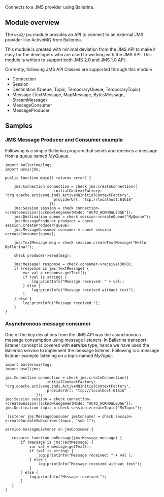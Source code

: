 Connects to a JMS provider using Ballerina.

## Module overview

The `wso2/jms` module provides an API to connect to an external JMS provider like ActiveMQ from Ballerina.

This module is created with minimal deviation from the JMS API to make it easy for the developers who are used to working 
 with the JMS API. This module is written to support both JMS 2.0 and JMS 1.0 API. 
 
 Currently, following JMS API Classes are supported through this module
 
 - Connection
 - Session
 - Destination (Queue, Topic, TemporaryQueue, TemporaryTopic)
 - Message (TextMessage, MapMessage, BytesMessage, StreamMessage)
 - MessageConsumer
 - MessageProducer

## Samples

### JMS Message Producer and Consumer example

Following is a simple Ballerina program that sends and receives a message from a queue named *MyQueue*.

```ballerina
import ballerina/log;
import wso2/jms;

public function main() returns error? {

    jms:Connection connection = check jms:createConnection({
                      initialContextFactory: "org.apache.activemq.jndi.ActiveMQInitialContextFactory",
                      providerUrl: "tcp://localhost:61616"
                    });
    jms:Session session = check connection->createSession({acknowledgementMode: "AUTO_ACKNOWLEDGE"});
    jms:Destination queue = check session->createQueue("MyQueue");
    jms:MessageProducer producer = check session.createProducer(queue);
    jms:MessageConsumer consumer = check session->createConsumer(queue);

    jms:TextMessage msg = check session.createTextMessage("Hello Ballerina!");

    check producer->send(msg);

    jms:Message? response = check consumer->receive(3000);
    if (response is jms:TextMessage) {
        var val = response.getText();
        if (val is string) {
            log:printInfo("Message received: " + val);
        } else {
            log:printInfo("Message received without text");
        }
    } else {
        log:printInfo("Message received.");
    }
}
```

### Asynchronous message consumer

One of the key deviations from the JMS API was the asynchronous message consumption using message listeners. In 
Ballerina transport listener concept is covered with **service** type, hence we have used the Ballerina service to 
implement the message listener. Following is a message listener example listening on a topic named *MyTopic*.

```ballerina
import ballerina/log;
import wso2/jms;

jms:Connection connection = check jms:createConnection({
                   initialContextFactory: "org.apache.activemq.jndi.ActiveMQInitialContextFactory",
                   providerUrl: "tcp://localhost:61616"
              });
jms:Session session = check connection->createSession({acknowledgementMode: "AUTO_ACKNOWLEDGE"});
jms:Destination topic = check session->createTopic("MyTopic");

`listener jms:MessageConsumer jmsConsumer = check session->createDurableSubscriber(topic, "sub-1");
`
service messageListener on jmsConsumer {

   resource function onMessage(jms:Message message) {
       if (message is jms:TextMessage) {
           var val = message.getText();
           if (val is string) {
               log:printInfo("Message received: " + val );
           } else {
               log:printInfo("Message received without text");
           }
       } else {
           log:printInfo("Message received.");
       }
   }
}
```